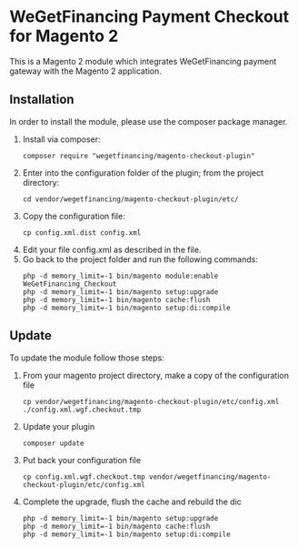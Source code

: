 # WeGetFinancing Payment Checkout for Magento 2

This is a Magento 2 module which integrates WeGetFinancing payment gateway with the Magento 2 application.

## Installation 

In order to install the module, please use the composer package manager.


1. Install via composer:
    ```
    composer require "wegetfinancing/magento-checkout-plugin"
    ```
2. Enter into the configuration folder of the plugin; from the project directory:
   ```
   cd vendor/wegetfinancing/magento-checkout-plugin/etc/
   ```
3. Copy the configuration file:
      ```
   cp config.xml.dist config.xml
   ```
4. Edit your file config.xml as described in the file.
5. Go back to the project folder and run the following commands:
    ```
    php -d memory_limit=-1 bin/magento module:enable WeGetFinancing_Checkout
    php -d memory_limit=-1 bin/magento setup:upgrade
    php -d memory_limit=-1 bin/magento cache:flush
    php -d memory_limit=-1 bin/magento setup:di:compile
    ```

## Update

To update the module follow those steps:

1. From your magento project directory, make a copy of the configuration file
   ```
   cp vendor/wegetfinancing/magento-checkout-plugin/etc/config.xml ./config.xml.wgf.checkout.tmp
   ```
2. Update your plugin
   ```
   composer update
   ```
3. Put back your configuration file
   ```
   cp config.xml.wgf.checkout.tmp vendor/wegetfinancing/magento-checkout-plugin/etc/config.xml 
   ```
4. Complete the upgrade, flush the cache and rebuild the dic
    ```
    php -d memory_limit=-1 bin/magento setup:upgrade
    php -d memory_limit=-1 bin/magento cache:flush
    php -d memory_limit=-1 bin/magento setup:di:compile
    ```
